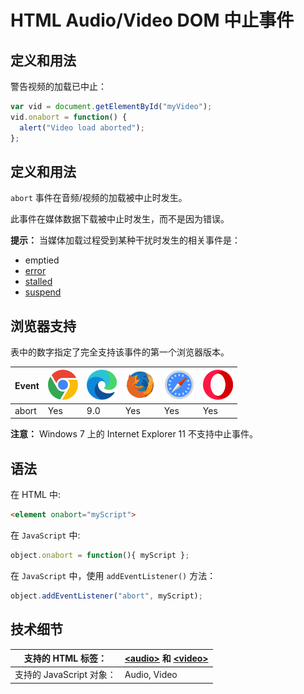 HTML Audio/Video DOM 中止事件
===

## 定义和用法

警告视频的加载已中止：

```js
var vid = document.getElementById("myVideo");
vid.onabort = function() {
  alert("Video load aborted");
};
```

## 定义和用法

`abort` 事件在音频/视频的加载被中止时发生。

此事件在媒体数据下载被中止时发生，而不是因为错误。

**提示：** 当媒体加载过程受到某种干扰时发生的相关事件是：

*   emptied
*   [error](../events/onerror.md)
*   [stalled](../events/onstalled.md)
*   [suspend](../events/suspend.md)

## 浏览器支持

表中的数字指定了完全支持该事件的第一个浏览器版本。

| Event | ![chrome][1] | ![edge][2] | ![firefox][3] | ![safari][4] | ![opera][5] |
| ------- | --- | --- | --- | --- | --- |
| abort | Yes | 9.0 | Yes | Yes | Yes |

**注意：** Windows 7 上的 Internet Explorer 11 不支持中止事件。

## 语法

在 HTML 中:

```html
<element onabort="myScript">
```

在 `JavaScript` 中:

```js
object.onabort = function(){ myScript };
```

在 `JavaScript` 中，使用 `addEventListener()` 方法：

```js
object.addEventListener("abort", myScript);
```

## 技术细节

| 支持的 HTML 标签：          | [\<audio>](../tags/audio.md) 和 [\<video>](../tags/video.md) |
| ----------------------------- | --------------------- |
| 支持的 JavaScript 对象： | Audio, Video          |

[1]: ../assets/chrome.svg
[2]: ../assets/edge.svg
[3]: ../assets/firefox.svg
[4]: ../assets/safari.svg
[5]: ../assets/opera.svg